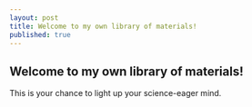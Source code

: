 ```yaml
---
layout: post
title: Welcome to my own library of materials!
published: true
---
```


## Welcome to my own library of materials!
This is your chance to light up your science-eager mind.
